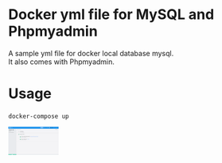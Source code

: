 # Docker yml file for MySQL and Phpmyadmin  
A sample yml file for docker local database mysql.  
It also comes with Phpmyadmin.  

# Usage  
`docker-compose up`  
  
  
<img src="Image 003.png" width="20%">  
